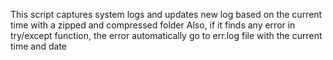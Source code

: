 This script captures system logs and updates new log based on the current time with a zipped and compressed folder
Also, if it finds any error in try/except function, the error automatically go to err.log file with the current time and date
